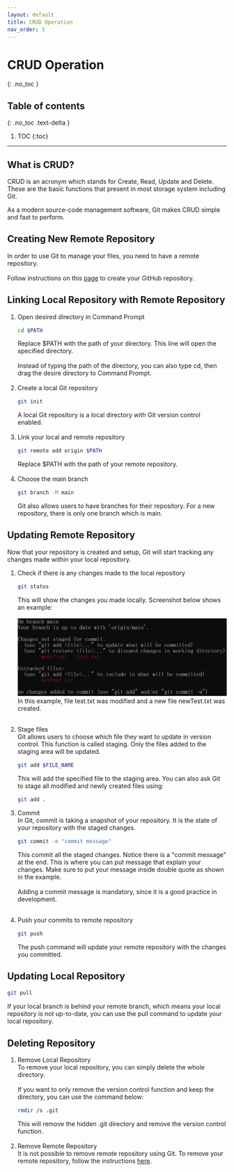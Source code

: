 ```yaml
---
layout: default
title: CRUD Operation
nav_order: 3
---
```


# CRUD Operation
{: .no_toc }

## Table of contents
{: .no_toc .text-delta }

1. TOC
{:toc}

---

## What is CRUD?
CRUD is an acronym which stands for Create, Read, Update and Delete. These are the basic functions that present in most storage system including Git.

As a modern source-code management software, Git makes CRUD simple and fast to perform.

## Creating New Remote Repository
In order to use Git to manage your files, you need to have a remote repository.<br><br>
Follow instructions on this [page](https://docs.github.com/en/get-started/quickstart/create-a-repo) to create your GitHub repository.

## Linking Local Repository with Remote Repository
1. Open desired directory in Command Prompt
   ```bash
   cd $PATH
   ```  
   Replace $PATH with the path of your directory. This line will open the specified directory.<br><br>
   Instead of typing the path of the directory, you can also type cd, then drag the desire directory to Command Prompt.<br><br>
2. Create a local Git repository
   ```bash
   git init
   ``` 
   A local Git repository is a local directory with Git version control enabled.<br><br>
3. Link your local and remote repository
   ```bash
   git remote add origin $PATH
   ``` 
   Replace $PATH with the path of your remote repository.<br><br>
4. Choose the main branch
   ```bash
   git branch -M main
   ```
   Git also allows users to have branches for their repository. For a new repository, there is only one branch which is main.

## Updating Remote Repository
Now that your repository is created and setup, Git will start tracking any changes made within your local repository.<br>
1. Check if there is any changes made to the local repository
   ```bash
   git status
   ```
   This will show the changes you made locally. Screenshot below shows an example:<br><br>
   ![img.png](img.png)
   In this example, file test.txt was modified and a new file newTest.txt was created.<br><br>
2. Stage files<br>
   Git allows users to choose which file they want to update in version control. This function is called staging. Only the files added to the staging area will be updated.
   ```bash
   git add $FILE_NAME
   ``` 
   This will add the specified file to the staging area.
   You can also ask Git to stage all modified and newly created files using:
   ```bash
   git add .
   ```
3. Commit<br>
   In Git, commit is taking a snapshot of your repository. It is the state of your repository with the staged changes.
   ```bash
   git commit -m "commit message"
   ``` 
   This commit all the staged changes. Notice there is a "commit message" at the end. This is where you can put message that explain your changes. Make sure to put your message inside double quote as shown in the example.<br><br>
   Adding a commit message is mandatory, since it is a good practice in development.<br><br>
   
4. Push your commits to remote repository
   ```bash
   git push
   ```
   The push command will update your remote repository with the changes you committed.
   
## Updating Local Repository
```bash
git pull
``` 
If your local branch is behind your remote branch, which means your local repository is not up-to-date, you can use the pull command to update your local repository.


## Deleting Repository
1. Remove Local Repository<br>
   To remove your local repository, you can simply delete the whole directory.<br><br>
   If you want to only remove the version control function and keep the directory, you can use the command below:
   ```bash
   rmdir /s .git
   ``` 
   This will remove the hidden .git directory and remove the version control function.<br><br>
2. Remove Remote Repository<br>
   It is not possible to remove remote repository using Git. To remove your remote repository, follow the instructions [here](https://docs.github.com/en/repositories/creating-and-managing-repositories/deleting-a-repository).

